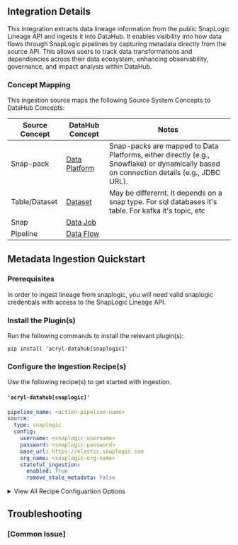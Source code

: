 ## Integration Details

<!-- Plain-language description of what this integration is meant to do.  -->
<!-- Include details about where metadata is extracted from (ie. logs, source API, manifest, etc.)   -->

This integration extracts data lineage information from the public SnapLogic Lineage API and ingests it into DataHub. It enables visibility into how data flows through SnapLogic pipelines by capturing metadata directly from the source API. This allows users to track data transformations and dependencies across their data ecosystem, enhancing observability, governance, and impact analysis within DataHub.

### Concept Mapping

<!-- This should be a manual mapping of concepts from the source to the DataHub Metadata Model -->
<!-- Authors should provide as much context as possible about how this mapping was generated, including assumptions made, known shortcuts, & any other caveats -->

This ingestion source maps the following Source System Concepts to DataHub Concepts:

<!-- Remove all unnecessary/irrevant DataHub Concepts -->

| Source Concept | DataHub Concept                                                    | Notes                                                                                                                                   |
| -------------- | ------------------------------------------------------------------ | --------------------------------------------------------------------------------------------------------------------------------------- |
| Snap-pack      | [Data Platform](docs/generated/metamodel/entities/dataPlatform.md) | Snap-packs are mapped to Data Platforms, either directly (e.g., Snowflake) or dynamically based on connection details (e.g., JDBC URL). |
| Table/Dataset  | [Dataset](docs/generated/metamodel/entities/dataset.md)            | May be differernt. It depends on a snap type. For sql databases it's table. For kafka it's topic, etc                                   |
| Snap           | [Data Job](docs/generated/metamodel/entities/dataJob.md)           |                                                                                                                                         |
| Pipeline       | [Data Flow](docs/generated/metamodel/entities/dataFlow.md)         |                                                                                                                                         |

## Metadata Ingestion Quickstart

### Prerequisites

In order to ingest lineage from snaplogic, you will need valid snaplogic credentials with access to the SnapLogic Lineage API.

### Install the Plugin(s)

Run the following commands to install the relevant plugin(s):

`pip install 'acryl-datahub[snaplogic]'`

### Configure the Ingestion Recipe(s)

Use the following recipe(s) to get started with ingestion.

#### `'acryl-datahub[snaplogic]'`

```yml
pipeline_name: <action-pipeline-name>
source:
  type: snaplogic
  config:
    username: <snaplogic-username>
    password: <snaplogic-password>
    base_url: https://elastic.snaplogic.com
    org_name: <snaplogic-org-name>
    stateful_ingestion:
      enabled: True
      remove_stale_metadata: False
```

<details>
  <summary>View All Recipe Configuartion Options</summary>

| Field                           | Required |            Default            | Description                                                                                                                |
| ------------------------------- | :------: | :---------------------------: | -------------------------------------------------------------------------------------------------------------------------- |
| `username`                      |    ✅    |                               | SnapLogic account login                                                                                                    |
| `password`                      |    ✅    |                               | SnapLogic account password.                                                                                                |
| `base_url`                      |    ✅    | https://elastic.snaplogic.com | SnapLogic url                                                                                                              |
| `org_name`                      |    ✅    |                               | Organisation name in snaplogic platform                                                                                    |
| `create_non_snaplogic_datasets` |    ✅    |             False             | If set to `True`, the DataHub connector will automatically create non-SnapLogic datasets in DataHub when they are missing. |
| `namespace_mapping`             |    ❌    |                               | Namespace mapping. Used to map namespaces to platform instances                                                            |
| `case_insensitive_namespaces`   |    ❌    |                               | List of case insensitive namespaces                                                                                        |

</details>

## Troubleshooting

### [Common Issue]
